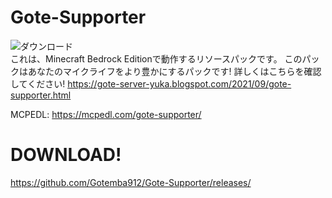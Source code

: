 # Gote-Supporter
![ダウンロード](https://img.shields.io/github/downloads/Gotemba912/Gote-Supporter/total?style=plastic)  
これは、Minecraft Bedrock Editionで動作するリソースパックです。
このパックはあなたのマイクライフをより豊かにするパックです!
詳しくはこちらを確認してください!
https://gote-server-yuka.blogspot.com/2021/09/gote-supporter.html

MCPEDL: https://mcpedl.com/gote-supporter/

# DOWNLOAD!
https://github.com/Gotemba912/Gote-Supporter/releases/
